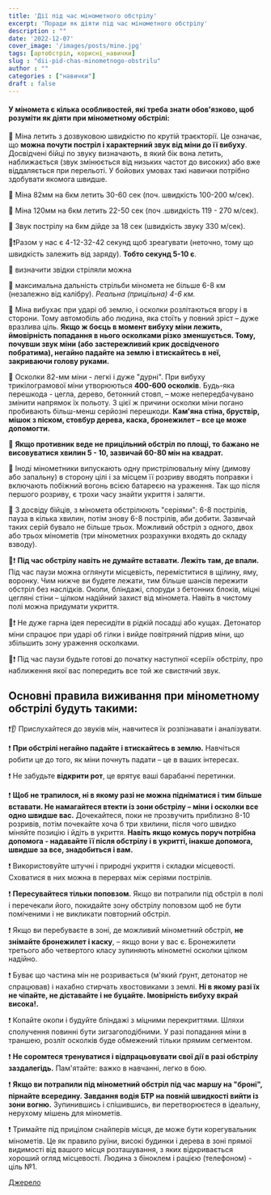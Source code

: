 ```yaml
---
title: 'Дії під час мінометного обстрілу'
excerpt: 'Поради як діяти під час мінометного обстрілу'
description : ""
date: '2022-12-07'
cover_image: '/images/posts/mine.jpg'
tags: [артобстріл, корисні_навички]
slug : "dii-pid-chas-minometnogo-obstrilu"
author : ""
categories : ["навички"]
draft : false
---
```


#### У міномета є кілька особливостей, які треба знати обов'язково, щоб розуміти як діяти при мінометному обстрілі:


🔶 Міна летить з дозвуковою швидкістю по крутій траєкторії. Це означає, що **можна почути постріл і характерний звук від міни до її вибуху**. Досвідчені бійці по звуку визначають, в який бік вона летить, наближається (звук змінюється від низьких частот до високих) або вже віддаляється при перельоті. У бойових умовах такі навички потрібно здобувати якомога швидше.

🔶 Міна 82мм на 6км летить 30-60 сек (поч. швидкість 100-200 м/сек).


🔶 Міна 120мм на 6км летить 22-50 сек (поч .швидкість 119 - 270 м/сек).


🔶 Звук пострілу на 6км дійде за 18 сек (швидкість звуку 330 м/сек).


🔶❗Разом у нас є 4-12-32-42 секунд щоб зреагувати (неточно, тому що швидкість залежить від заряду). **Тобто секунд 5-10 є**.


🔶 визначити звідки стріляли можна


🔶 максимальна дальність стрільби міномета не більше 6-8 км (незалежно від калібру). *Реальна (прицільна) 4-6 км.*

🔶 Міна вибухає при ударі об землю, і осколки розлітаються вгору і в сторони. Тому автомобіль або людина, яка стоїть у повний зріст – дуже вразлива ціль. **Якщо ж боєць в момент вибуху міни лежить, ймовірність попадання в нього осколками різко зменшується. Тому, почувши звук міни (або застережливий крик досвідченого побратима), негайно падайте на землю і втискайтесь в неї, закриваючи голову руками.**


🔶 Осколки 82-мм міни - легкі і дуже "дурні". При вибуху трикілограмової міни утворюються **400-600 осколків**. Будь-яка перешкода - цегла, дерево, бетонний стовп, – може непередбачувано змінити напрямок їх польоту. З цієї ж причини осколки міни погано пробивають більш-менш серйозні перешкоди. **Кам'яна стіна, бруствір, мішок з піском, стовбур дерева, каска, бронежилет – все це може допомогти.**

🔶 **Якщо противник веде не прицільний обстріл по площі, то бажано не висовуватися хвилин 5 - 10, зазвичай 60-80 мін на квадрат.**


🔶 Іноді мінометники випускають одну пристрілювальну міну (димову або запальну) в сторону цілі і за місцем її розриву вводять поправки і включають побіжний вогонь всією батареєю на ураження. Так що після першого розриву, є трохи часу знайти укриття і залягти.


🔶 З досвіду бійців, з міномета обстрілюють "серіями": 6-8 пострілів, пауза в кілька хвилин, потім знову 6-8 пострілів, аби добити. Зазвичай таких серій бувало не більше трьох. Можливий обстріл з одного, двох або трьох мінометів (три мінометних розрахунки входять до складу взводу).


🔶❗ **Під час обстрілу навіть не думайте вставати. Лежіть там, де впали.** Під час паузи можна оглянути місцевість, переміститися в щілину, яму, воронку. Чим нижче ви будете лежати, тим більше шансів пережити обстріл без наслідків. Окопи, бліндажі, споруди з бетонних блоків, міцні цегляні стіни – цілком надійний захист від міномета. Навіть в чистому полі можна придумати укриття.


🔶❗ Не дуже гарна ідея пересидіти в рідкій посадці або кущах. Детонатор міни спрацює при ударі об гілки і вийде повітряний підрив міни, що збільшить зону ураження осколками.

🔶❗ Під час паузи будьте готові до початку наступної «серії» обстрілу, про наближення якої вас попередить все той же свистячий звук.

## Основні правила виживання при мінометному обстрілі будуть такими:

❗👂 Прислухайтеся до звуків мін, навчитеся їх розпізнавати і аналізувати.


❗ **При обстрілі негайно падайте і втискайтесь в землю.** Навчіться робити це до того, як міни почнуть падати – це в ваших інтересах.


❗ Не забудьте **відкрити рот**, це врятує ваші барабанні перетинки.


❗ **Щоб не трапилося, ні в якому разі не можна підніматися і тим більше вставати. Не намагайтеся втекти із зони обстрілу – міни і осколки все одно швидше вас.** Дочекайтеся, поки не прозвучить приблизно 8-10 розривів, потім почекайте хоча б три хвилини, після чого швидко міняйте позицію і йдіть в укриття. **Навіть якщо комусь поруч потрібна допомога - надавайте її після обстрілу і в укритті, інакше допомога, швидше за все, знадобиться і вам.**


❗ Використовуйте штучні і природні укриття і складки місцевості. Сховатися в них можна в перервах між серіями пострілів.


❗ **Пересувайтеся тільки поповзом.** Якщо ви потрапили під обстріл в полі і перечекали його, покидайте зону обстрілу поповзом щоб не бути поміченими і не викликати повторний обстріл.


❗ Якщо ви перебуваєте в зоні, де можливий мінометний обстріл, **не знімайте бронежилет і каску**, – якщо вони у вас є. Бронежилети третього або четвертого класу зупиняють мінометні осколки цілком надійно. 

❗ Буває що частина мін не розривається (м'який ґрунт, детонатор не спрацював) і нахабно стирчать хвостовиками з землі. **Ні в якому разі їх не чіпайте, не діставайте і не буцайте. Імовірність вибуху вкрай висока!.**


❗ Копайте окопи і будуйте бліндажі з міцними перекриттями. Шляхи сполучення повинні бути зигзагоподібними. У разі попадання міни в траншею, розліт осколків буде обмежений тільки прямим сегментом.


❗ **Не соромтеся тренуватися і відпрацьовувати свої дії в разі обстрілу заздалегідь.** Пам'ятайте: важко в навчанні, легко в бою.


❗ **Якщо ви потрапили під мінометний обстріл під час маршу на "броні", пірнайте всередину. Завдання водія БТР на повній швидкості вийти із зони вогню.** Зупинившись і спішившись, ви перетворюєтеся в ідеальну, нерухому мішень для мінометів.

❗ Тримайте під прицілом снайперів місця, де може бути корегувальник мінометів. Це як правило руїни, високі будинки і дерева в зоні прямої видимості від вашого місця розташування, з яких відкривається хороший огляд місцевості. Людина з біноклем і рацією (телефоном) - ціль №1.

[Джерело](https://www.psdinfo.store/post/%D0%B2%D0%B8%D0%B6%D0%B8%D1%82%D0%B8-%D0%BF%D1%96%D0%B4-%D0%BC%D1%96%D0%BD%D0%BE%D0%BC%D0%B5%D1%82%D0%BD%D0%B8%D0%BC-%D0%BE%D0%B1%D1%81%D1%82%D1%80%D1%96%D0%BB%D0%BE%D0%BC)